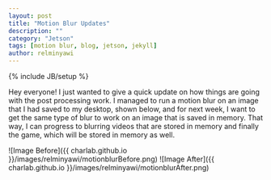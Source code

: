 ```yaml
---
layout: post
title: "Motion Blur Updates"
description: ""
category: "Jetson"
tags: [motion blur, blog, jetson, jekyll]
author: relminyawi
---
```

{% include JB/setup %}

Hey everyone! I just wanted to give a quick update on how things are going with the 
post processing work. I managed to run a motion blur on an image that I had saved to 
my desktop, shown below, and for next week, I want to get the same type of blur to work 
on an image that is saved in memory. That way, I can progress to blurring videos that are
stored in memory and finally the game, which will be stored in memory as well. 

![Image Before]({{ charlab.github.io  }}/images/relminyawi/motionblurBefore.png)
![Image After]({{ charlab.github.io  }}/images/relminyawi/motionblurAfter.png)
